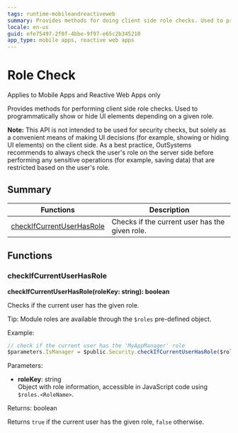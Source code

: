 ```yaml
---
tags: runtime-mobileandreactiveweb
summary: Provides methods for doing client side role checks. Used to programmatically show or hide UI elements depending on a given role.
locale: en-us
guid: efe75497-2f0f-4bbe-9f97-e65c2b345210
app_type: mobile apps, reactive web apps
---
```


# Role Check

<div class="info" markdown="1">

Applies to Mobile Apps and Reactive Web Apps only

</div>

Provides methods for performing client side role checks. Used to programmatically show or hide UI elements depending on a given role.

**Note:** This API is not intended to be used for security checks, but solely as a convenient means of making UI decisions (for example, showing or hiding UI elements) on the client side. As a best practice, OutSystems recommends to always check the user's role on the server side before performing any sensitive operations (for example, saving data) that are restricted based on the user's role.

## Summary

|Functions|Description|
|---|---|
|[checkIfCurrentUserHasRole](rolecheck.md#checkifcurrentuserhasrole)|Checks if the current user has the given role.|

## Functions

### checkIfCurrentUserHasRole

**checkIfCurrentUserHasRole(roleKey: string): boolean**

Checks if the current user has the given role.

Tip: Module roles are available through the `$roles` pre-defined object.

Example:

```javascript
// check if the current user has the 'MyAppManager' role
$parameters.IsManager = $public.Security.checkIfCurrentUserHasRole($roles.MyAppManager);
```

Parameters:

* **roleKey**: string<br/> Object with role information, accessible in JavaScript code using `$roles.<RoleName>`.

Returns: boolean

Returns `true` if the current user has the given role, `false` otherwise.

